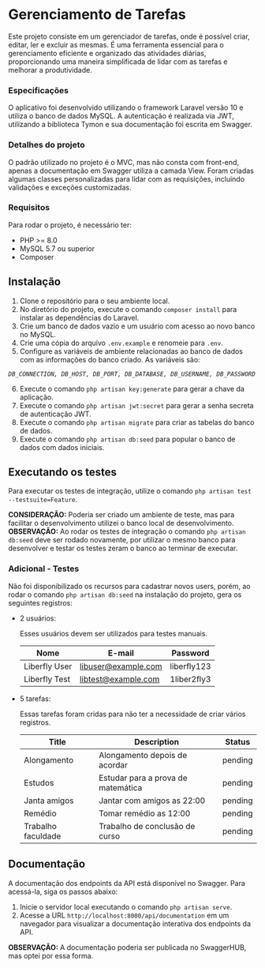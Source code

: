 # Gerenciamento de Tarefas

Este projeto consiste em um gerenciador de tarefas, onde é possível criar, editar, ler e excluir as mesmas. É uma ferramenta essencial para o gerenciamento eficiente e organizado das atividades diárias, proporcionando uma maneira simplificada de lidar com as tarefas e melhorar a produtividade.

### Especificações

O aplicativo foi desenvolvido utilizando o framework Laravel versão 10 e utiliza o banco de dados MySQL. A autenticação é realizada via JWT, utilizando a biblioteca Tymon e sua documentação foi escrita em Swagger.

### Detalhes do projeto

O padrão utilizado no projeto é o MVC, mas não consta com front-end, apenas a documentação em Swagger utiliza a camada View. Foram criadas algumas classes personalizadas para lidar com as requisições, incluindo validações e exceções customizadas.

### Requisitos

Para rodar o projeto, é necessário ter:

- PHP >= 8.0
- MySQL 5.7 ou superior
- Composer

## Instalação

1. Clone o repositório para o seu ambiente local.
2. No diretório do projeto, execute o comando `composer install` para instalar as dependências do Laravel.
3. Crie um banco de dados vazio e um usuário com acesso ao novo banco no MySQL.
4. Crie uma cópia do arquivo `.env.example` e renomeie para `.env`. 
5. Configure as variáveis de ambiente relacionadas ao banco de dados com as informações do banco criado. As variáveis são: 

*``DB_CONNECTION, DB_HOST, DB_PORT, DB_DATABASE, DB_USERNAME, DB_PASSWORD``*

6. Execute o comando `php artisan key:generate` para gerar a chave da aplicação.
7. Execute o comando `php artisan jwt:secret` para gerar a senha secreta de autenticação JWT.
8. Execute o comando `php artisan migrate` para criar as tabelas do banco de dados.
9. Execute o comando `php artisan db:seed` para popular o banco de dados com dados iniciais.

## Executando os testes

Para executar os testes de integração, utilize o comando `php artisan test --testsuite=Feature`. 

**CONSIDERAÇÃO:** Poderia ser criado um ambiente de teste, mas para facilitar o desenvolvimento utilizei o banco local de desenvolvimento.
**OBSERVAÇÃO:** Ao rodar os testes de integração o comando `php artisan db:seed` deve ser rodado novamente, por utilizar o mesmo banco para desenvolver e testar os testes zeram o banco ao terminar de executar.

### Adicional - Testes

Não foi disponibilizado os recursos para cadastrar novos users, porém, ao rodar o comando `php artisan db:seed` na instalação do projeto, gera os seguintes registros:

- 2 usuários:
    
    Esses usuários devem ser utilizados para testes manuais.
    
    | Nome | E-mail | Password |
    | --- | --- | --- |
    | Liberfly User | libuser@example.com | liberfly123 |
    | Liberfly Test | libtest@example.com | 1liber2fly3 |
- 5 tarefas:
    
    Essas tarefas foram cridas para não ter a necessidade de criar vários registros.
    
    | Title | Description | Status |
    | --- | --- | --- |
    | Alongamento | Alongamento depois de acordar | pending |
    | Estudos | Estudar para a prova de matemática | pending |
    | Janta amigos | Jantar com amigos as 22:00 | pending |
    | Remédio | Tomar remédio as 12:00 | pending |
    | Trabalho faculdade | Trabalho de conclusão de curso | pending |

## Documentação

A documentação dos endpoints da API está disponível no Swagger. Para acessá-la, siga os passos abaixo:

1. Inicie o servidor local executando o comando `php artisan serve`.
2. Acesse a URL `http://localhost:8000/api/documentation` em um navegador para visualizar a documentação interativa dos endpoints da API.

**OBSERVAÇÃO:** A documentação poderia ser publicada no SwaggerHUB, mas optei por essa forma.
